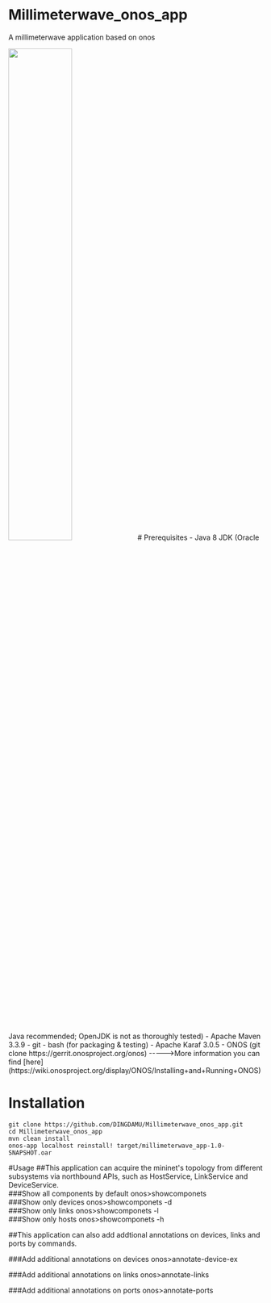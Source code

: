 # Millimeterwave_onos_app
A millimeterwave application based on onos

<img src="https://github.com/DINGDAMU/Millimeterwave_onos_app/blob/master/architecture%20overview.png" width="50%" height="50%" />
# Prerequisites
- Java 8 JDK (Oracle Java recommended; OpenJDK is not as thoroughly tested)
- Apache Maven 3.3.9
- git
- bash (for packaging & testing)
- Apache Karaf 3.0.5
- ONOS (git clone https://gerrit.onosproject.org/onos)  
----->More information you can find [here](https://wiki.onosproject.org/display/ONOS/Installing+and+Running+ONOS)


# Installation 
    git clone https://github.com/DINGDAMU/Millimeterwave_onos_app.git 
    cd Millimeterwave_onos_app
    mvn clean install 
    onos-app localhost reinstall! target/millimeterwave_app-1.0-SNAPSHOT.oar
 
#Usage 
##This application can acquire the mininet's topology from different subsystems via northbound APIs, such as HostService, LinkService and DeviceService.  
###Show all components by default
    onos>showcomponets  
###Show only devices
    onos>showcomponets -d  
###Show only links
    onos>showcomponets -l  
###Show only hosts
    onos>showcomponets -h  
    
##This application can also add addtional annotations on devices, links and ports by commands.


###Add additional annotations on devices
    onos>annotate-device-ex <deviceID> <key> <value>  
   
###Add additional annotations on links
    onos>annotate-links <source-connectPoint> <destination-connectPoint> <key> <value>
    
###Add additional annotations on ports
    onos>annotate-ports <deviceID> <Port number> <Port state> <key> <value>


